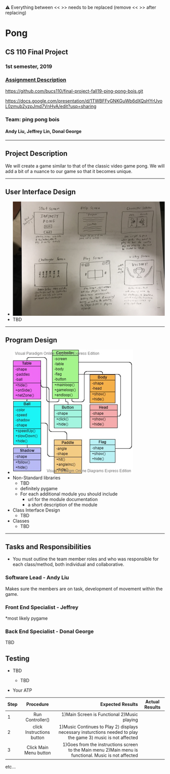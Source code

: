 :warning: Everything between << >> needs to be replaced (remove << >> after replacing)

# Pong
## CS 110 Final Project
### 1st semester, 2019
### [Assignment Description](https://drive.google.com/open?id=1HLIk-539N9KiAAG1224NWpFyEl4RsPVBwtBZ9KbjicE)

https://github.com/bucs110/final-project-fall19-ping-pong-bois.git

https://docs.google.com/presentation/d/1TWBFFyGNKGuWb6dXQsHYrUvoL0zmub2yzpJmd7VnHyA/edit?usp=sharing

### Team: ping pong bois
#### Andy Liu, Jeffrey Lin, Donal George

***

## Project Description
We will create a game similar to that of the classic video game pong. We will add a bit of a nuance to our game so that it becomes unique.

***    

## User Interface Design
*  ![gui design](assets/IMG_7225.jpg)
* TBD

***        

## Program Design
* ![class diagram](assets/class_diagram.jpg)
* Non-Standard libraries
    * TBD
    * definitely pygame
    * For each additional module you should include
        * url for the module documentation
        * a short description of the module
* Class Interface Design
    * TBD
* Classes
    * TBD

***

## Tasks and Responsibilities
* You must outline the team member roles and who was responsible for each class/method, both individual and collaborative.

### Software Lead - Andy Liu

Makes sure the members are on task, development of movement within the game.

### Front End Specialist - Jeffrey

*most likely pygame

### Back End Specialist - Donal George

TBD

## Testing
* TBD
    * TBD

* Your ATP

| Step                  | Procedure     | Expected Results  | Actual Results |
| ----------------------|:-------------:| -----------------:| -------------- |
|  1  | Run Controller()  | 1)Main Screen is Functional 2)Music playing |   
|  2  | click Instructions button  | 1)Music Continues to Play 2) displays necessary insturctions needed to play the game 3) music is not affected|               
|  3  | Click Main Menu button| 1)Goes from the instructions screen to the Main menu 2)Main menu is functional. Music is not affected|
etc...
